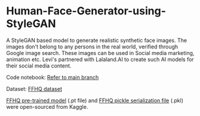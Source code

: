 # Human-Face-Generator-using-StyleGAN
A StyleGAN based model to generate realistic synthetic face images. The images don't belong to any persons in the real world, verified through Google image search. These images can be used in Social media marketing, animation etc. Levi's partnered with Lalaland.AI to create such AI models for their social media content.

Code notebook: [Refer to main branch](https://github.com/poornima9348/Human-Face-Generator-using-StyleGAN/blob/main/Human%20Face%20Generator%20using%20StyleGAN.ipynb)

Dataset: [FFHQ dataset](https://github.com/NVlabs/ffhq-dataset)

[FFHQ pre-trained model](https://www.kaggle.com/datasets/songseungwon/ffhq-1024x1024-pretrained/data) (.pt file) and [FFHQ pickle serialization file](https://www.kaggle.com/datasets/yjoycetam/karras2019stylegan-ffhq-1024) (.pkl) were open-sourced from Kaggle. 
